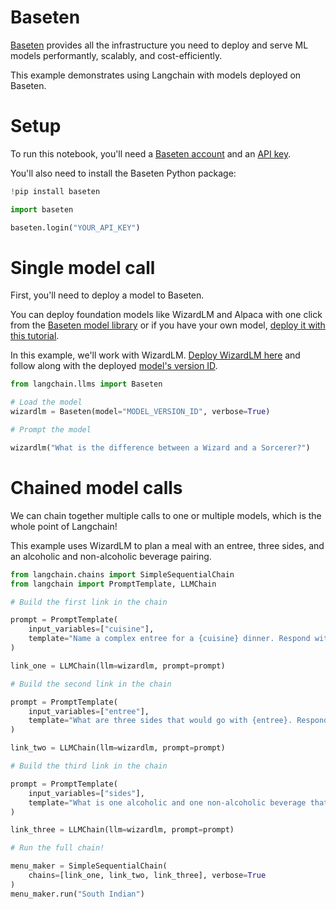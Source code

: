 # Baseten

[Baseten](https://baseten.co) provides all the infrastructure you need to deploy and serve ML models performantly, scalably, and cost-efficiently.

This example demonstrates using Langchain with models deployed on Baseten.

# Setup

To run this notebook, you'll need a [Baseten account](https://baseten.co) and an [API key](https://docs.baseten.co/settings/api-keys).

You'll also need to install the Baseten Python package:


```python
!pip install baseten
```


```python
import baseten

baseten.login("YOUR_API_KEY")
```

# Single model call

First, you'll need to deploy a model to Baseten.

You can deploy foundation models like WizardLM and Alpaca with one click from the [Baseten model library](https://app.baseten.co/explore/) or if you have your own model, [deploy it with this tutorial](https://docs.baseten.co/deploying-models/deploy).

In this example, we'll work with WizardLM. [Deploy WizardLM here](https://app.baseten.co/explore/llama) and follow along with the deployed [model's version ID](https://docs.baseten.co/managing-models/manage).


```python
from langchain.llms import Baseten
```


```python
# Load the model
wizardlm = Baseten(model="MODEL_VERSION_ID", verbose=True)
```


```python
# Prompt the model

wizardlm("What is the difference between a Wizard and a Sorcerer?")
```

# Chained model calls

We can chain together multiple calls to one or multiple models, which is the whole point of Langchain!

This example uses WizardLM to plan a meal with an entree, three sides, and an alcoholic and non-alcoholic beverage pairing.


```python
from langchain.chains import SimpleSequentialChain
from langchain import PromptTemplate, LLMChain
```


```python
# Build the first link in the chain

prompt = PromptTemplate(
    input_variables=["cuisine"],
    template="Name a complex entree for a {cuisine} dinner. Respond with just the name of a single dish.",
)

link_one = LLMChain(llm=wizardlm, prompt=prompt)
```


```python
# Build the second link in the chain

prompt = PromptTemplate(
    input_variables=["entree"],
    template="What are three sides that would go with {entree}. Respond with only a list of the sides.",
)

link_two = LLMChain(llm=wizardlm, prompt=prompt)
```


```python
# Build the third link in the chain

prompt = PromptTemplate(
    input_variables=["sides"],
    template="What is one alcoholic and one non-alcoholic beverage that would go well with this list of sides: {sides}. Respond with only the names of the beverages.",
)

link_three = LLMChain(llm=wizardlm, prompt=prompt)
```


```python
# Run the full chain!

menu_maker = SimpleSequentialChain(
    chains=[link_one, link_two, link_three], verbose=True
)
menu_maker.run("South Indian")
```
